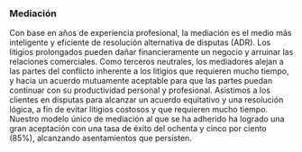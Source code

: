 ### Mediación
Con base en años de experiencia profesional, la mediación es el medio más inteligente y eficiente de resolución alternativa de disputas (ADR). Los litigios prolongados pueden dañar financieramente un negocio y arruinar las relaciones comerciales. Como terceros neutrales, los mediadores alejan a las partes del conflicto inherente a los litigios que requieren mucho tiempo, y hacia un acuerdo mutuamente aceptable para que las partes puedan continuar con su productividad personal y profesional. Asistimos a los clientes en disputas para alcanzar un acuerdo equitativo y una resolución lógica, a fin de evitar litigios costosos y que requieren mucho tiempo. Nuestro modelo único de mediación al que se ha adherido ha logrado una gran aceptación con una tasa de éxito del ochenta y cinco por ciento (85%), alcanzando asentamientos que persisten.
